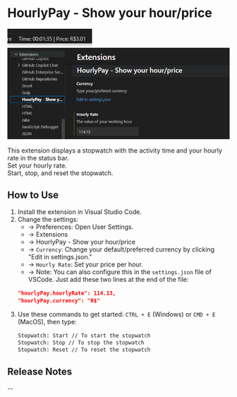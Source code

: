 # HourlyPay - Show your hour/price

![Preview](timer.png)
![Change your settings](oneditor.png)

This extension displays a stopwatch with the activity time and your hourly rate in the status bar.  
Set your hourly rate.  
Start, stop, and reset the stopwatch.

## How to Use

1. Install the extension in Visual Studio Code.
2. Change the settings:
    * -> Preferences: Open User Settings.
    * -> Extensions
    * -> HourlyPay - Show your hour/price
    * -> `Currency`: Change your default/preferred currency by clicking "Edit in settings.json."
    * -> `Hourly Rate`: Set your price per hour.
    * -> Note: You can also configure this in the `settings.json` file of VSCode. Just add these two lines at the end of the file:
    ```JSON
    "hourlyPay.hourlyRate": 114.13,
    "hourlyPay.currency": "R$"
    ```
3. Use these commands to get started: `CTRL + E` (Windows) or `CMD + E` (MacOS), then type:
    ```
    Stopwatch: Start // To start the stopwatch
    Stopwatch: Stop // To stop the stopwatch
    Stopwatch: Reset // To reset the stopwatch
    ```

## Release Notes
--
